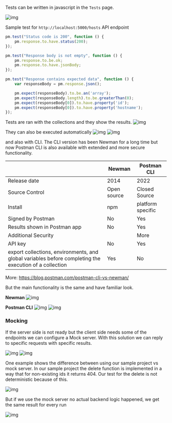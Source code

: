 Tests can be written in javascript in the `Tests` page.

![img](../img/test-code.png)

Sample test for `http://localhost:5000/hosts` API endpoint
```javascript
pm.test("Status code is 200", function () {
    pm.response.to.have.status(200);
});

pm.test("Response body is not empty", function () {
    pm.response.to.be.ok;
    pm.response.to.have.jsonBody;
});

pm.test("Response contains expected data", function () {
    var responseBody = pm.response.json();

    pm.expect(responseBody).to.be.an('array');
    pm.expect(responseBody.length).to.be.greaterThan(0);
    pm.expect(responseBody[0]).to.have.property('id');
    pm.expect(responseBody[0]).to.have.property('hostname');
});
```

Tests are ran with the collections and they show the results.
![img](../img/test-run.png)

They can also be executed automatically 
![img](../img/automate-run.png)
![img](../img/automate-config.png)

and also with CLI. The CLI version has been Newman for a long time but now Postman CLI is also available with extended and more secure functionality.

|                                                                                                        | Newman      | Postman CLI       |
| ------------------------------------------------------------------------------------------------------ | ----------- | ----------------- |
| Release date                                                                                           | 2014        | 2022              |
| Source Control                                                                                         | Open source | Closed Source     |
| Install                                                                                                | npm         | platform specific |
| Signed by Postman                                                                                      | No          | Yes               |
| Results shown in Postman app                                                                           | No          | Yes               |
| Additional Security                                                                                    |             | More              |
| API key                                                                                                | No          | Yes               |
| export collections, environments, and global variables before completing the execution of a collection | Yes         | No                |
More: https://blog.postman.com/postman-cli-vs-newman/


But the main functionality is the same and have familiar look.

**Newman**
![img](../img/newman.png)

**Postman CLI**
![img](../img/automate-cli.png)
![img](../img/postman-cli-first.png)

### Mocking
If the server side is not ready but the client side needs some of the endpoints we can configure a Mock server. With this solution we can reply to specific requests with specific results. 

![img](../img/mock.png)
![img](../img/mock-setup.png)

One example shows the difference between using our sample project vs mock server. In our sample project the delete function is implemented in a way that for non-existing ids it returns 404. Our test for the delete is not deterministic because of this. 

![img](../img/postman-cli.png)

But if we use the mock server no actual backend logic happened, we get the same result for every run

![img](../img/postman-cli-first.png)